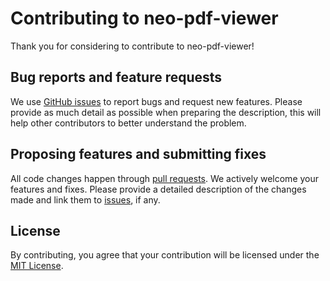 # Contributing to neo-pdf-viewer

Thank you for considering to contribute to neo-pdf-viewer!

## Bug reports and feature requests

We use [GitHub issues](https://github.com/hrynko/neo-pdf-viewer/issues) to report bugs and request new features. Please provide as much detail as possible when preparing the description, this will help other contributors to better understand the problem.

## Proposing features and submitting fixes

All code changes happen through [pull requests](https://github.com/hrynko/neo-pdf-viewer/pulls). We actively welcome your features and fixes. Please provide a detailed description of the changes made and link them to [issues](https://github.com/hrynko/neo-pdf-viewer/issues), if any.

## License

By contributing, you agree that your contribution will be licensed under the [MIT License](LICENSE).
